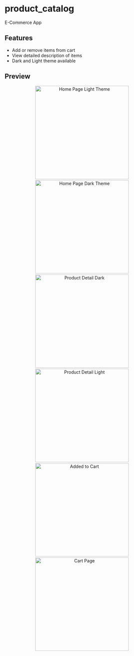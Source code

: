 # product_catalog

E-Commerce App

## Features
* Add or remove items from cart
* View detailed description of items
* Dark and Light theme available

## Preview
<p align="center">
  <img src="https://github.com/Shreesh-T/E-CommerceApp-Flutter/blob/main/preview_images/light_home.jpg" width="300" title="Home Page Light Theme"/>
  &nbsp;
  <img src="https://github.com/Shreesh-T/E-CommerceApp-Flutter/blob/main/preview_images/dark_home.jpg" width="300" title="Home Page Dark Theme" /> 
  &nbsp;
  <br>
  <img src="https://github.com/Shreesh-T/E-CommerceApp-Flutter/blob/main/preview_images/product_detail_dark.jpg" width="300" title="Product Detail Dark" />
  &nbsp;
  <img src="https://github.com/Shreesh-T/E-CommerceApp-Flutter/blob/main/preview_images/product_detail_light.jpg" width="300" title="Product Detail Light"/>
  &nbsp;
  <br>
  <img src="https://github.com/Shreesh-T/E-CommerceApp-Flutter/blob/main/preview_images/added_cart.jpg" width="300" title="Added to Cart" />
  &nbsp;
  <img src="https://github.com/Shreesh-T/E-CommerceApp-Flutter/blob/main/preview_images/cart.jpg" width="300" title="Cart Page"/>
  &nbsp;
</p>


